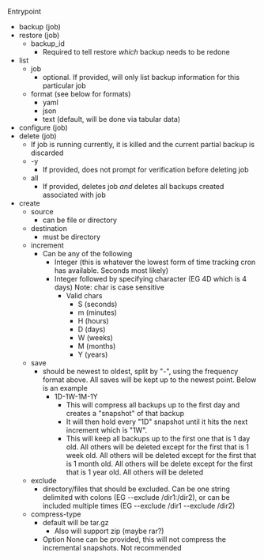 Entrypoint
- backup (job)
- restore (job)
  - backup_id
    - Required to tell restore _which_ backup needs to be redone
- list
  - job
    - optional. If provided, will only list backup information for this particular job
  - format (see below for formats)
    - yaml
    - json
    - text (default, will be done via tabular data)
- configure (job)
- delete (job)
  - If job is running currently, it is killed and the current partial backup is discarded
  - -y
    - If provided, does not prompt for verification before deleting job
  - all
    - If provided, deletes job _and_ deletes all backups created associated with job
- create
  - source
    - can be file or directory
  - destination
    - must be directory
  - increment
    - Can be any of the following
      - Integer (this is whatever the lowest form of time tracking cron has available. Seconds most likely)
      - Integer followed by specifying character (EG 4D which is 4 days) Note: char is case sensitive
        - Valid chars
          - S (seconds)
          - m (minutes)
          - H (hours)
          - D (days)
          - W (weeks)
          - M (months)
          - Y (years)
  - save
    - should be newest to oldest, split by "-", using the frequency format above. All saves will be kept up to the newest point. Below is an example
      - 1D-1W-1M-1Y
        - This will compress all backups up to the first day and creates a "snapshot" of that backup
        - It will then hold every "1D" snapshot until it hits the next increment which is "1W". 
        - This will keep all backups up to the first one that is 1 day old. All others will be deleted except for the first that is 1 week old. All others will be deleted except for the first that is 1 month old. All others will be delete except for the first that is 1 year old. All others will be deleted
  - exclude
    - directory/files that should be excluded. Can be one string delimited with colons (EG --exclude /dir1:/dir2), or can be included multiple times (EG --exclude /dir1 --exclude /dir2)
  - compress-type
    - default will be tar.gz
      - Also will support zip (maybe rar?)
    - Option None can be provided, this will not compress the incremental snapshots. Not recommended